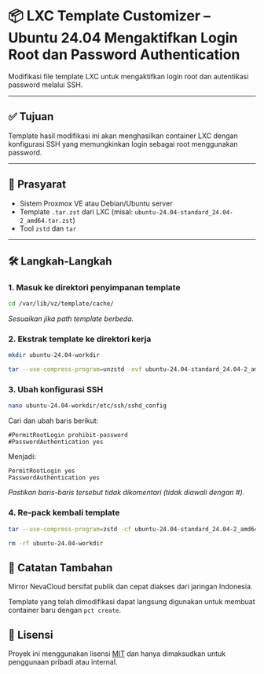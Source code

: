 # 📦 LXC Template Customizer – Ubuntu 24.04 Mengaktifkan Login Root dan Password Authentication

Modifikasi file template LXC untuk mengaktifkan login root dan autentikasi password melalui SSH.

---

## ✅ Tujuan

Template hasil modifikasi ini akan menghasilkan container LXC dengan konfigurasi SSH yang memungkinkan login sebagai root menggunakan password.

---

## 🧰 Prasyarat

- Sistem Proxmox VE atau Debian/Ubuntu server
- Template `.tar.zst` dari LXC (misal: `ubuntu-24.04-standard_24.04-2_amd64.tar.zst`)
- Tool `zstd` dan `tar`

---

## 🛠️ Langkah-Langkah

### 1. Masuk ke direktori penyimpanan template

```bash
cd /var/lib/vz/template/cache/
```

*Sesuaikan jika path template berbeda.*

### 2. Ekstrak template ke direktori kerja

```bash
mkdir ubuntu-24.04-workdir
```
```bash
tar --use-compress-program=unzstd -xvf ubuntu-24.04-standard_24.04-2_amd64.tar.zst -C ubuntu-24.04-workdir
```

### 3. Ubah konfigurasi SSH

```bash
nano ubuntu-24.04-workdir/etc/ssh/sshd_config
```

Cari dan ubah baris berikut:

```sshd_config
#PermitRootLogin prohibit-password
#PasswordAuthentication yes
```

Menjadi:

```sshd_config
PermitRootLogin yes
PasswordAuthentication yes
```

*Pastikan baris-baris tersebut tidak dikomentari (tidak diawali dengan #).*

### 4. Re-pack kembali template

```bash
tar --use-compress-program=zstd -cf ubuntu-24.04-standard_24.04-2_amd64.tar.zst -C ubuntu-24.04-workdir .
```

```bash
rm -rf ubuntu-24.04-workdir
```

## 📌 Catatan Tambahan

Mirror NevaCloud bersifat publik dan cepat diakses dari jaringan Indonesia.

Template yang telah dimodifikasi dapat langsung digunakan untuk membuat container baru dengan `pct create`.

## 📜 Lisensi

Proyek ini menggunakan lisensi [MIT](LICENSE) dan hanya dimaksudkan untuk penggunaan pribadi atau internal.


